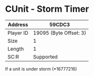 #  CUnit - Storm Timer
Address   | 59CDC3
----------|-------------
Player ID | 19095 (Byte Offset: 3)
Size 	  | 1
Length 	  | 1
SC:R      | Supported

If a unit is under storm (*16777216)
